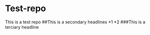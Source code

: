 # Test-repo
This is a test repo
##This is a secondary headlines
*1
*2
###This is a terciary headline
